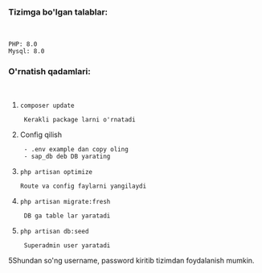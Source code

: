 <h3><b>Tizimga bo'lgan talablar:</b></h3><br/>

    PHP: 8.0
    Mysql: 8.0
<h3><b>O'rnatish qadamlari:</b></h3><br/>

1. <code>composer update</code>
	
        Kerakli package larni o'rnatadi

2. Config qilish

        - .env example dan copy oling
        - sap_db deb DB yarating 


3. <code>php artisan optimize</code>

       Route va config faylarni yangilaydi	

4. <code>php artisan migrate:fresh</code>

        DB ga table lar yaratadi


	
5. <code>php artisan db:seed</code>
		
	    Superadmin user yaratadi

5Shundan so'ng username, password kiritib tizimdan foydalanish mumkin.

